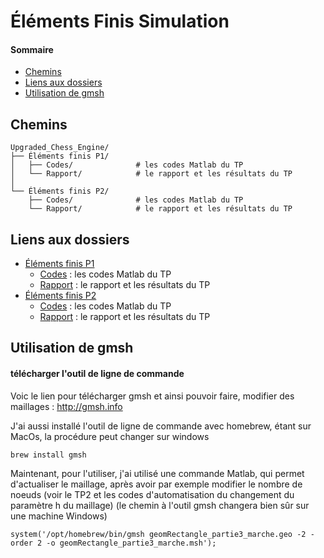 # Éléments Finis Simulation





#### Sommaire 
* [Chemins](#chemins)
* [Liens aux dossiers](#liens-aux-dossiers)
* [Utilisation de gmsh](#utilisation-de-gmsh)

## Chemins 
```
Upgraded_Chess_Engine/
├── Éléments finis P1/
│   ├── Codes/              # les codes Matlab du TP
│   └── Rapport/            # le rapport et les résultats du TP
│
└── Éléments finis P2/
    ├── Codes/              # les codes Matlab du TP
    └── Rapport/            # le rapport et les résultats du TP
```

## Liens aux dossiers
* [Éléments finis P1](./TP1/) 
    * [Codes](./Chess_Engine/Codes/) : les codes Matlab du TP
    * [Rapport](./Chess_Engine/Rapport/) : le rapport et les résultats du TP
* [Éléments finis P2](./TP2/)
    * [Codes](./Chess_Engine/Codes/) : les codes Matlab du TP
    * [Rapport](./Chess_Engine/Rapport/) : le rapport et les résultats du TP

## Utilisation de gmsh
#### télécharger l'outil de ligne de commande 
Voic le lien pour télécharger gmsh et ainsi pouvoir faire, modifier des maillages : http://gmsh.info

J'ai aussi installé l'outil de ligne de commande avec homebrew, étant sur MacOs, la procédure peut changer sur windows
```
brew install gmsh
```
Maintenant, pour l'utiliser, j'ai utilisé une commande Matlab, qui permet d'actualiser le maillage, après avoir par exemple modifier le nombre de noeuds (voir le TP2 et les codes d'automatisation du changement du paramètre h du maillage) (le chemin à l'outil gmsh changera bien sûr sur une machine Windows)
```
system('/opt/homebrew/bin/gmsh geomRectangle_partie3_marche.geo -2 -order 2 -o geomRectangle_partie3_marche.msh');
```


####
